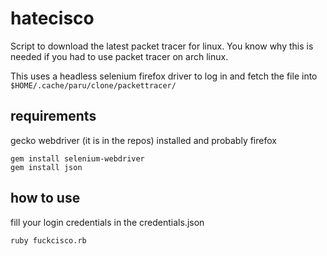 # hatecisco
Script to download the latest packet tracer for linux.
You know why this is needed if you had to use packet tracer on arch linux.

This uses a headless selenium firefox driver to log in and fetch the file into `$HOME/.cache/paru/clone/packettracer/`


## requirements

gecko webdriver (it is in the repos) installed and probably firefox

```
gem install selenium-webdriver
gem install json
```

## how to use

fill your login credentials in the credentials.json

```
ruby fuckcisco.rb
```


